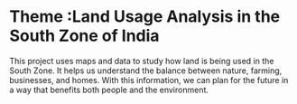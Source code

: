 # Theme :Land Usage Analysis in the South Zone of India
This project uses maps and data to study how land is being used in the South Zone. It helps us understand the balance between nature, farming, businesses, and homes. With this information, we can plan for the future in a way that benefits both people and the environment.
